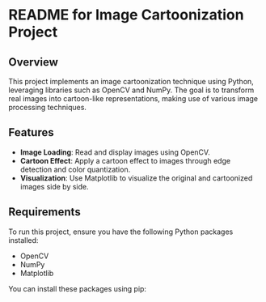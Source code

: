 # README for Image Cartoonization Project

## Overview

This project implements an image cartoonization technique using Python, leveraging libraries such as OpenCV and NumPy. The goal is to transform real images into cartoon-like representations, making use of various image processing techniques.

## Features

- **Image Loading**: Read and display images using OpenCV.
- **Cartoon Effect**: Apply a cartoon effect to images through edge detection and color quantization.
- **Visualization**: Use Matplotlib to visualize the original and cartoonized images side by side.

## Requirements

To run this project, ensure you have the following Python packages installed:

- OpenCV
- NumPy
- Matplotlib

You can install these packages using pip:

